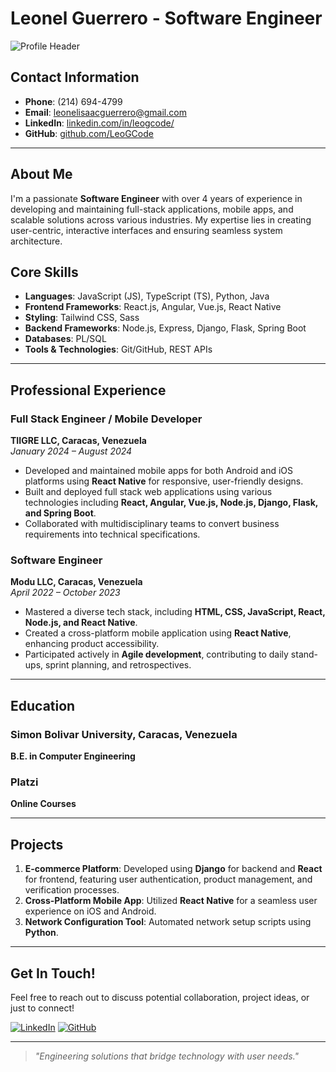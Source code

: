 # Leonel Guerrero - Software Engineer

![Profile Header](header-image.png) <!-- Optional header image -->

## Contact Information
- **Phone**: (214) 694-4799
- **Email**: [leonelisaacguerrero@gmail.com](mailto:leonelisaacguerrero@gmail.com)
- **LinkedIn**: [linkedin.com/in/leogcode/](https://linkedin.com/in/leogcode/)
- **GitHub**: [github.com/LeoGCode](https://github.com/LeoGCode)

---

## About Me
I'm a passionate **Software Engineer** with over 4 years of experience in developing and maintaining full-stack applications, mobile apps, and scalable solutions across various industries. My expertise lies in creating user-centric, interactive interfaces and ensuring seamless system architecture.

## Core Skills
- **Languages**: JavaScript (JS), TypeScript (TS), Python, Java
- **Frontend Frameworks**: React.js, Angular, Vue.js, React Native
- **Styling**: Tailwind CSS, Sass
- **Backend Frameworks**: Node.js, Express, Django, Flask, Spring Boot
- **Databases**: PL/SQL
- **Tools & Technologies**: Git/GitHub, REST APIs

---

## Professional Experience

### Full Stack Engineer / Mobile Developer
**TIIGRE LLC, Caracas, Venezuela**  
*January 2024 – August 2024*

- Developed and maintained mobile apps for both Android and iOS platforms using **React Native** for responsive, user-friendly designs.
- Built and deployed full stack web applications using various technologies including **React, Angular, Vue.js, Node.js, Django, Flask, and Spring Boot**.
- Collaborated with multidisciplinary teams to convert business requirements into technical specifications.

### Software Engineer
**Modu LLC, Caracas, Venezuela**  
*April 2022 – October 2023*

- Mastered a diverse tech stack, including **HTML, CSS, JavaScript, React, Node.js, and React Native**.
- Created a cross-platform mobile application using **React Native**, enhancing product accessibility.
- Participated actively in **Agile development**, contributing to daily stand-ups, sprint planning, and retrospectives.

---

## Education

### Simon Bolivar University, Caracas, Venezuela
**B.E. in Computer Engineering**

### Platzi
**Online Courses**

---

## Projects
1. **E-commerce Platform**: Developed using **Django** for backend and **React** for frontend, featuring user authentication, product management, and verification processes.
2. **Cross-Platform Mobile App**: Utilized **React Native** for a seamless user experience on iOS and Android.
3. **Network Configuration Tool**: Automated network setup scripts using **Python**.

---

## Get In Touch!
Feel free to reach out to discuss potential collaboration, project ideas, or just to connect!

[![LinkedIn](https://img.shields.io/badge/LinkedIn-Connect-blue)](https://linkedin.com/in/leogcode/)
[![GitHub](https://img.shields.io/badge/GitHub-Visit-black)](https://github.com/LeoGCode)

---

> *"Engineering solutions that bridge technology with user needs."*

